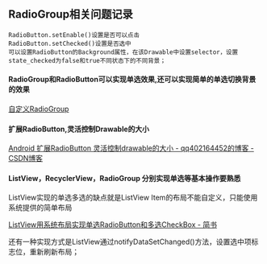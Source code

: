 ## RadioGroup相关问题记录

	RadioButton.setEnable()设置是否可以点击
	RadioButton.setChecked()设置是否选中
	可以设置RadioButton的Background属性，在该Drawable中设置selector，设置state_checked为false和true不同状态下的不同背景；

#### RadioGroup和RadioButton可以实现单选效果,还可以实现简单的单选切换背景的效果
[自定义RadioGroup](http://blog.csdn.net/zhangli_/article/details/50718518)

#### 扩展RadioButton,灵活控制Drawable的大小
[Android 扩展RadioButton 灵活控制drawable的大小 \- qq402164452的博客 \- CSDN博客](http://blog.csdn.net/qq402164452/article/details/53539773)

#### ListView，RecyclerView，RadioGroup 分别实现单选等基本操作要熟悉

ListView实现的单选多选的缺点就是ListView Item的布局不能自定义，只能使用系统提供的简单布局

[ListView用系统布局实现单选RadioButton和多选CheckBox \- 简书](https://www.jianshu.com/p/d0e21d2672fc?utm_campaign=maleskine&utm_content=note&utm_medium=pc_all_hots&utm_source=recommendation)

还有一种实现方式是ListView通过notifyDataSetChanged()方法，设置选中项标志位，重新刷新布局；